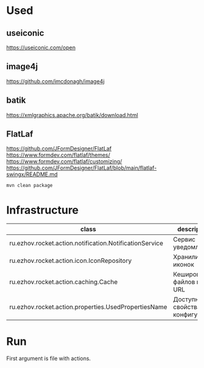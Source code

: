 # Used

## useiconic

https://useiconic.com/open

## image4j

https://github.com/imcdonagh/image4j

## batik

https://xmlgraphics.apache.org/batik/download.html

## FlatLaf

https://github.com/JFormDesigner/FlatLaf
https://www.formdev.com/flatlaf/themes/
https://www.formdev.com/flatlaf/customizing/
https://github.com/JFormDesigner/FlatLaf/blob/main/flatlaf-swingx/README.md

```bash
mvn clean package
```

# Infrastructure

|class| description                         |
|-----|-------------------------------------|
|ru.ezhov.rocket.action.notification.NotificationService| Сервис уведомлений                  |
|ru.ezhov.rocket.action.icon.IconRepository| Хранилище иконок                    |
| ru.ezhov.rocket.action.caching.Cache | Кеширование файлов по URL           |
|ru.ezhov.rocket.action.properties.UsedPropertiesName| Доступные свойства для конфигурации |

# Run

First argument is file with actions.

